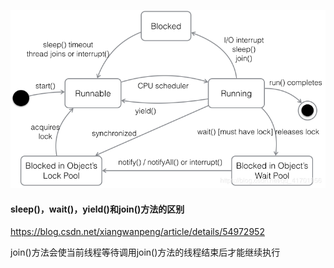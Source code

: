 ![](/assets/20190816122658582.png)

#### sleep()，wait()，yield()和join()方法的区别
https://blog.csdn.net/xiangwanpeng/article/details/54972952

join()方法会使当前线程等待调用join()方法的线程结束后才能继续执行